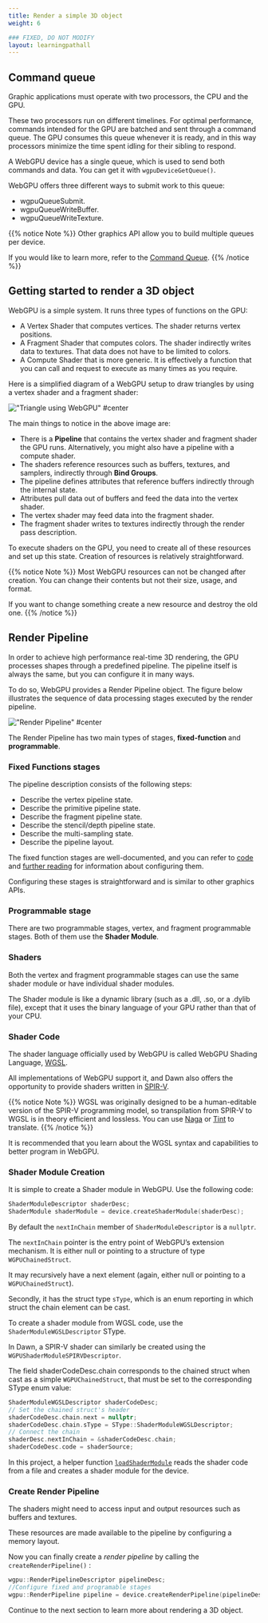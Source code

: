 ```yaml
---
title: Render a simple 3D object 
weight: 6

### FIXED, DO NOT MODIFY
layout: learningpathall
---
```


## Command queue

Graphic applications must operate with two processors, the CPU and the GPU. 

These two processors run on different timelines. For optimal performance, commands intended for the GPU are batched and sent through a command queue. The GPU consumes this queue whenever it is ready, and in this way processors minimize the time spent idling for their sibling to respond. 

A WebGPU device has a single queue, which is used to send both commands and data. You can get it with `wgpuDeviceGetQueue()`.

WebGPU offers three different ways to submit work to this queue:

* wgpuQueueSubmit.
* wgpuQueueWriteBuffer.
* wgpuQueueWriteTexture.

{{% notice Note %}}
Other graphics API allow you to build multiple queues per device. 

If you would like to learn more, refer to the [Command Queue](https://eliemichel.github.io/LearnWebGPU/getting-started/the-command-queue.html).
{{% /notice %}}

## Getting started to render a 3D object

WebGPU is a simple system. It runs three types of functions on the GPU: 

* A Vertex Shader that computes vertices. The shader returns vertex positions.
* A Fragment Shader that computes colors. The shader indirectly writes data to textures. That data does not have to be limited to colors.
* A Compute Shader that is more generic. It is effectively a function that you can call and request to execute as many times as you require.

Here is a simplified diagram of a WebGPU setup to draw triangles by using a vertex shader and a fragment shader:

!["Triangle using WebGPU" #center](images/webgpu-draw-high-level.svg "Figure 8: Triangle using WebGPU")

The main things to notice in the above image are:

* There is a **Pipeline** that contains the vertex shader and fragment shader the GPU runs. Alternatively, you might also have a pipeline with a compute shader.
* The shaders reference resources such as buffers, textures, and samplers, indirectly through **Bind Groups**.
* The pipeline defines attributes that reference buffers indirectly through the internal state.
* Attributes pull data out of buffers and feed the data into the vertex shader.
* The vertex shader may feed data into the fragment shader.
* The fragment shader writes to textures indirectly through the render pass description.

To execute shaders on the GPU, you need to create all of these resources and set up this state. Creation of resources is relatively straightforward.

{{% notice Note %}}
Most WebGPU resources can not be changed after creation. You can change their contents but not their size, usage, and format. 

If you want to change something create a new resource and destroy the old one.
{{% /notice %}}

## Render Pipeline

In order to achieve high performance real-time 3D rendering, the GPU processes shapes through a predefined pipeline. The pipeline itself is always the same, but you can configure it in many ways. 

To do so, WebGPU provides a Render Pipeline object. The figure below illustrates the sequence of data processing stages executed by the render pipeline.

!["Render Pipeline" #center](images/render-pipeline.svg "Figure 9: Render Pipeline")

The Render Pipeline has two main types of stages, **fixed-function** and **programmable**.

### Fixed Functions stages

The pipeline description consists of the following steps:

* Describe the vertex pipeline state.
* Describe the primitive pipeline state.
* Describe the fragment pipeline state.
* Describe the stencil/depth pipeline state.
* Describe the multi-sampling state.
* Describe the pipeline layout.

The fixed function stages are well-documented, and you can refer to [code](https://github.com/varunchariArm/Android_DawnWebGPU/blob/main/app/src/main/cpp/webgpuRenderer.cpp#L256) and [further reading](https://eliemichel.github.io/LearnWebGPU/basic-3d-rendering/hello-triangle.html#lit-24) for information about configuring them. 

Configuring these stages is straightforward and is similar to other graphics APIs.

### Programmable stage

There are two programmable stages, vertex, and fragment programmable stages. Both of them use the **Shader Module**.

### Shaders

Both the vertex and fragment programmable stages can use the same shader module or have individual shader modules. 

The Shader module is like a dynamic library (such as a .dll, .so, or a .dylib file), except that it uses the binary language of your GPU rather than that of your CPU.

### Shader Code

The shader language officially used by WebGPU is called WebGPU Shading Language, [WGSL](https://gpuweb.github.io/gpuweb/wgsl/). 

All implementations of WebGPU support it, and Dawn also offers the opportunity to provide shaders written in [SPIR-V](https://www.khronos.org/spir).

{{% notice Note %}}
WGSL was originally designed to be a human-editable version of the SPIR-V programming model, so transpilation from SPIR-V to WGSL is in theory efficient and lossless. You can use [Naga](https://github.com/gfx-rs/naga) or [Tint](https://dawn.googlesource.com/tint) to translate.
{{% /notice %}}

It is recommended that you learn about the WGSL syntax and capabilities to better program in WebGPU.

### Shader Module Creation

It is simple to create a Shader module in WebGPU. Use the following code:

```C++
ShaderModuleDescriptor shaderDesc;
ShaderModule shaderModule = device.createShaderModule(shaderDesc);
```

By default the `nextInChain` member of `ShaderModuleDescriptor` is a `nullptr`.

The `nextInChain` pointer is the entry point of WebGPU’s extension mechanism. It is either null or pointing to a structure of type `WGPUChainedStruct`. 

It may recursively have a next element (again, either null or pointing to a `WGPUChainedStruct`). 

Secondly, it has the struct type `sType`, which is an enum reporting in which struct the chain element can be cast.

To create a shader module from WGSL code, use the `ShaderModuleWGSLDescriptor` SType. 

In Dawn, a SPIR-V shader can similarly be created using the `WGPUShaderModuleSPIRVDescriptor`.

The field shaderCodeDesc.chain corresponds to the chained struct when cast as a simple `WGPUChainedStruct`, that must be set to the corresponding SType enum value:

```C++
ShaderModuleWGSLDescriptor shaderCodeDesc;
// Set the chained struct's header
shaderCodeDesc.chain.next = nullptr;
shaderCodeDesc.chain.sType = SType::ShaderModuleWGSLDescriptor;
// Connect the chain
shaderDesc.nextInChain = &shaderCodeDesc.chain;
shaderCodeDesc.code = shaderSource;
```

In this project, a helper function [`loadShaderModule`](https://github.com/varunchariArm/Android_DawnWebGPU/blob/main/app/src/main/cpp/webgpuRenderer.cpp#L450) reads the shader code from a file and creates a shader module for the device.

### Create Render Pipeline

The shaders might need to access input and output resources such as buffers and textures. 

These resources are made available to the pipeline by configuring a memory layout.

Now you can finally create a *render pipeline*  by calling the `createRenderPipeline()` :

```C++
wgpu::RenderPipelineDescriptor pipelineDesc;
//Configure fixed and programable stages
wgpu::RenderPipeline pipeline = device.createRenderPipeline(pipelineDesc);
```

Continue to the next section to learn more about rendering a 3D object.